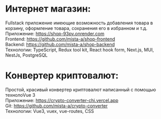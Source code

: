 # Интернет магазин:  
Fullstack приложение имеющие возможность добавления товара в корзину, оформление товара, сохранения его в избранном и т.д.  
Приложение: https://shop-93pv.onrender.com  
Frontend: https://github.com/mista-a/shop-frontend  
Backend: https://github.com/mista-a/shop-backend  
Технологии: TypeScript, Redux tool kit, React hook form, Next.js, MUI, NestJs, PostgreSQL  

# Конвертер криптовалют:  
Простой, красивый конвертер криптовалют написанный с помощью технолоVue 3  
Приложение: https://crypto-converter-chi.vercel.app  
Git: https://github.com/mista-a/crypto-converter  
Технологии: Vue3, vuex, vue-routes, CSS  
